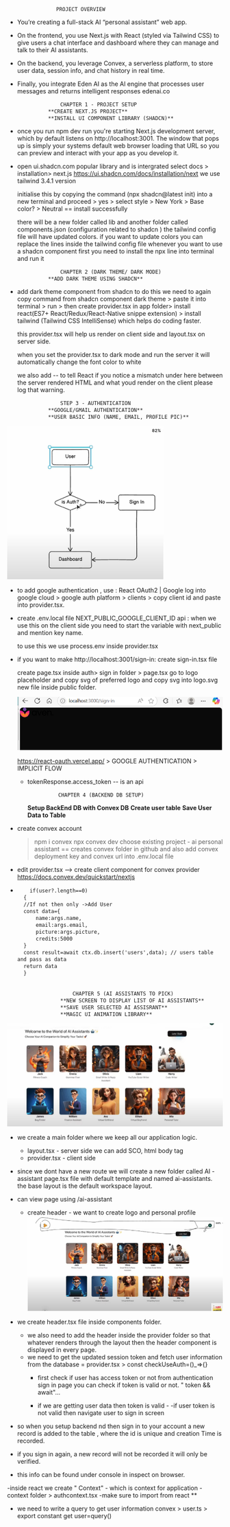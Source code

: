                     PROJECT OVERVIEW
- You’re creating a full-stack AI “personal assistant” web app.
- On the frontend, you use Next.js with React (styled via Tailwind CSS) to give users a chat interface and dashboard where they can manage and talk to their AI assistants. 
- On the backend, you leverage Convex, a serverless platform, to store user data, session info, and chat history in real time. 
- Finally, you integrate Eden AI as the AI engine that processes user messages and returns intelligent responses 
edenai.co

                    CHAPTER 1 - PROJECT SETUP
                **CREATE NEXT.JS PROJECT**
                **INSTALL UI COMPONENT LIBRARY (SHADCN)**

- once you run npm dev run
    you're starting Next.js development server, which by default listens on http://localhost:3001. The window that pops up is simply your systems default web browser loading that URL so you can preview and interact with your app as you develop it. 

- open ui.shadcn.com
    popular library and is intergrated 
    select docs > installation> next.js
    https://ui.shadcn.com/docs/installation/next
    we use tailwind 3.4.1 version 
    
    initialise this by copying the command (npx shadcn@latest init)
    into a new terminal and proceed > yes > select style > New York > Base color? > Neutral 
    == install successfully

    there will be a new folder called lib and another folder called components.json (configuration related to shadcn )
    the tailwind config file will have updated colors.
    if you want to update colors you can replace the lines inside the tailwind config  file
    whenever you want to use a shadcn component first you need to install the npx line into terminal and run it

                    CHAPTER 2 (DARK THEME/ DARK MODE)
                **ADD DARK THEME USING SHADCN**

- add dark theme component from shadcn 
    to do this we need to again copy command from shadcn component dark theme > paste it into terminal > run > then create provider.tsx in app folder> install react(ES7+ React/Redux/React-Native snippe extension) > install tailwind (Tailwind CSS IntelliSense) which helps do coding faster. 

    this provider.tsx will help us render on client side 
    and layout.tsx on server side. 

    when you set the provider.tsx to dark mode and run the server it will automatically change the font color to white   

    we also add <html suppressHydrationWarning={true}>
    -- to tell React if you notice a mismatch under here between the server rendered HTML and what youd render on the client please log that warning.

                    STEP 3 - AUTHENTICATION
                **GOOGLE/GMAIL AUTHENTICATION**
                **USER BASIC INFO (NAME, EMAIL, PROFILE PIC)**

![alt text](image.png)

- to add google authentication , use : React OAuth2 | Google
    log into google cloud > google auth platform > clients > copy client id and paste into provider.tsx.
- create .env.local file
    NEXT_PUBLIC_GOOGLE_CLIENT_ID api : when we use this on the client side you need to start the variable with next_public and mention key name. 

    to use this we use process.env inside provider.tsx
- if you want to make http://localhost:3001/sign-in:
    create sign-in.tsx file

    create page.tsx inside auth> sign in folder > page.tsx
    go to logo placeholder and copy svg of preferred logo and copy svg into logo.svg new file inside public folder. 

    ![alt text](image-1.png)

    https://react-oauth.vercel.app/ > GOOGLE AUTHENTICATION > IMPLICIT FLOW 

    - tokenResponse.access_token -- is an api

                    CHAPTER 4 (BACKEND DB SETUP)
        **Setup BackEnd DB with Convex DB**
        **Create user table**
        **Save User Data to Table**

- create convex account
    > npm i convex
    > npx convex dev
    > choose existing  project - ai personal assistant 
    == creates convex folder in github and also add convex deployment key and convex url into .env.local file
- edit provider.tsx --> create client component for convex provider 
    https://docs.convex.dev/quickstart/nextjs

-         if(user?.length==0)
        {
        //If not then only ->Add User
        const data={
            name:args.name,
            email:args.email,
            picture:args.picture,
            credits:5000
        }
        const result=await ctx.db.insert('users',data); // users table and pass as data
        return data
        }


                        CHAPTER 5 (AI ASSISTANTS TO PICK)
                    **NEW SCREEN TO DISPLAY LIST OF AI ASSISTANTS**
                    **SAVE USER SELECTED AI ASSISRANT**
                    **MAGIC UI ANIMATION LIBRARY**
                    
![alt text](image-2.png)
- we create a main folder where we keep all our application logic. 
    - layout.tsx - server side
        we can add SCO, html body tag
    - provider.tsx - client side
- since we dont have a new route we will create a new folder called AI - assistant 
    page.tsx file with default template and named ai-assistants.
    the base layout is the default workspace layout. 
- can view page using /ai-assistant
    - create header - we want to create logo and personal profile 
    ![alt text](image-3.png)

- we create header.tsx file inside components folder. 
    - we also need to add the header inside the provider folder so that whatever renders through the layout then the header component is displayed in every page. 
    - we need to get the updated session token and fetch user information from the database = provider.tsx > const checkUseAuth=()_=>{}
        - first check if user has access token or not from authentication sign in page you can check if token is valid or not. 
            " token && await"...

        - if we are getting user data then token is valid - 
        -if user token is not valid then navigate user to sign in screen 

- so when you setup backend nd then sign in to your account a new record is added to the table , where the id is unique and creation Time is recorded. 

- if you sign in again, a new record will not be recorded it will only be verified. 
- this info can be found under console in inspect on browser.

-inside react we create " Context"  - which is context for application 
    - context folder > authcontext.tsx
    -make sure to import from react **

- we need to write a query to get user information 
    convex > user.ts  > export constant get user=query()